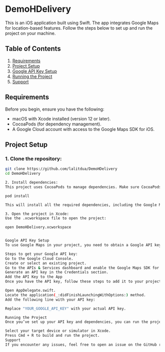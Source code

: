 # DemoHDelivery


This is an iOS application built using Swift. The app integrates Google Maps for location-based features. Follow the steps below to set up and run the project on your machine.

## Table of Contents

1. [Requirements](#requirements)
2. [Project Setup](#project-setup)
3. [Google API Key Setup](#google-api-key-setup)
4. [Running the Project](#running-the-project)
5. [Support](#support)

## Requirements

Before you begin, ensure you have the following:

- macOS with Xcode installed (version 12 or later).
- CocoaPods (for dependency management).
- A Google Cloud account with access to the Google Maps SDK for iOS.

## Project Setup

### 1. Clone the repository:

```bash
git clone https://github.com/lalitdua/DemoHDelivery
cd DemoHDelivery

2. Install dependencies:
This project uses CocoaPods to manage dependencies. Make sure CocoaPods is installed, then run the following command in the project directory:

pod install

This will install all the required dependencies, including the Google Maps SDK.

3. Open the project in Xcode:
Use the .xcworkspace file to open the project:

open DemoHDelivery.xcworkspace


Google API Key Setup
To use Google Maps in your project, you need to obtain a Google API key and configure it in the app.

Steps to get your Google API key:
Go to the Google Cloud Console.
Create or select an existing project.
Go to the APIs & Services dashboard and enable the Google Maps SDK for iOS.
Generate an API key in the Credentials section.
Add the API Key to the App
Once you have the API key, follow these steps to add it to your project:

Open AppDelegate.swift.
Locate the application(_:didFinishLaunchingWithOptions:) method.
Add the following line with your API key:

Replace "YOUR_GOOGLE_API_KEY" with your actual API key.

Running the Project
Once you’ve set up your API key and dependencies, you can run the project:

Select your target device or simulator in Xcode.
Press Cmd + R to build and run the project.
Support
If you encounter any issues, feel free to open an issue on the GitHub repository or contact the project maintainer.
